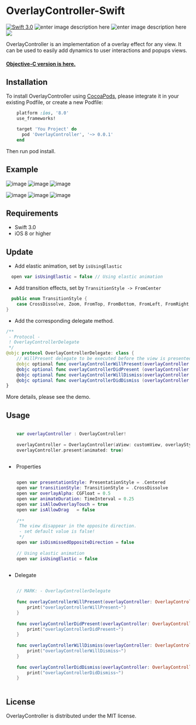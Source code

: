 # OverlayController-Swift
[![Swift 3.0](https://img.shields.io/badge/Swift-3.0-orange.svg?style=flat)](https://developer.apple.com/swift/)
![enter image description here](https://img.shields.io/badge/pod-v0.0.1-brightgreen.svg)
![enter image description here](https://img.shields.io/badge/platform-iOS%208.0%2B-ff69b5152950834.svg) 
<a href="https://github.com/snail-z/OverlayController-Swift/blob/master/LICENSE"><img src="https://img.shields.io/badge/license-MIT-green.svg?style=flat"></a>
  
OverlayController is an implementation of a overlay effect for any view. It can be used to easily add dynamics to user interactions and popups views.

#### [Objective-C version is here.](https://github.com/snail-z/SnailQuickMaskPopups.git)

## Installation
To install OverlayController using [CocoaPods](https://cocoapods.org "CocoaPods" ), please integrate it in your existing Podfile, or create a new Podfile:

```ruby
    platform :ios, '8.0'
    use_frameworks!

    target 'You Project' do
      pod 'OverlayController', '~> 0.0.1'
    end
```
Then run pod install.

## Example
![image](https://github.com/snail-z/OverlayController-Swift/blob/master/Sample/alert%20style.gif)
![image](https://github.com/snail-z/OverlayController-Swift/blob/master/Sample/slogan%20style.gif?raw=true)
![image](https://github.com/snail-z/OverlayController-Swift/blob/master/Sample/shared%20style.gif?raw=true)

![image](https://github.com/snail-z/OverlayController-Swift/blob/master/Sample/qzone%20style.gif)
![image](https://github.com/snail-z/OverlayController-Swift/blob/master/Sample/sidebar%20style.gif)
![image](https://github.com/snail-z/OverlayController-Swift/blob/master/Sample/sina%20style.gif)


## Requirements

*  Swift 3.0
*  iOS 8 or higher

## Update
* Add elastic animation, set by `isUsingElastic`
```swift
  open var isUsingElastic = false // Using elastic animation
```
* Add transition effects, set by `TransitionStyle -> FromCenter`
```swift
  public enum TransitionStyle {
    case CrossDissolve, Zoom, FromTop, FromBottom, FromLeft, FromRight, FromCenter
}
```
* Add the corresponding delegate method.
```swift
/**
 - Protocol -
 ! OverlayControllerDelegate
 */
@objc protocol OverlayControllerDelegate: class {
    // WillPresent delegate to be executed before the view is presented.
    @objc optional func overlayControllerWillPresent(overlayController: OverlayController)
    @objc optional func overlayControllerDidPresent (overlayController: OverlayController)
    @objc optional func overlayControllerWillDismiss(overlayController: OverlayController)
    @objc optional func overlayControllerDidDismiss (overlayController: OverlayController)
}
```
More details, please see the demo.
  
## Usage

``` swift

    var overlayController : OverlayController!
    
    overlayController = OverlayController(aView: customView, overlayStyle: .BlackTranslucent)
    overlayController.present(animated: true)
    
 ``` 
*  Properties
``` swift

    open var presentationStyle: PresentationStyle = .Centered
    open var transitionStyle: TransitionStyle = .CrossDissolve
    open var overlayAlpha: CGFloat = 0.5
    open var animateDuration: TimeInterval = 0.25
    open var isAllowOverlayTouch = true
    open var isAllowDrag   = false
    
    /**
     The view disappear in the opposite direction.
     - set default value is false!
     */
    open var isDismissedOppositeDirection = false
    
    // Using elastic animation
    open var isUsingElastic = false 
    
 ```
*  Delegate
``` swift

    // MARK: - OverlayControllerDelegate
    
    func overlayControllerWillPresent(overlayController: OverlayController) {
        print("overlayControllerWillPresent~")
    }
    
    func overlayControllerDidPresent(overlayController: OverlayController) {
        print("overlayControllerDidPresent~")
    }
    
    func overlayControllerWillDismiss(overlayController: OverlayController) {
        print("overlayControllerWillDismiss~")
    }
    
    func overlayControllerDidDismiss(overlayController: OverlayController) {
        print("overlayControllerDidDismiss~")
    }
    
 ```
 
## License

OverlayController is distributed under the MIT license.
